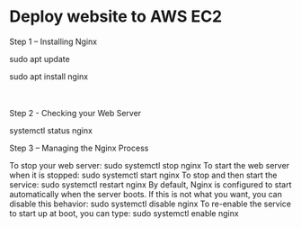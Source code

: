 # Deploy website to AWS EC2

 Step 1 – Installing Nginx

   sudo apt update
   
   sudo apt install nginx
 
 <br/>
 <br/.

 Step 2 - Checking your Web Server

   systemctl status nginx

 Step 3 – Managing the Nginx Process

  To stop your web server: sudo systemctl stop nginx
  To start the web server when it is stopped: sudo systemctl start nginx
  To stop and then start the service: sudo systemctl restart nginx
  By default, Nginx is configured to start automatically when the server boots. If this is not what you want, you can disable this behavior: sudo systemctl disable nginx
  To re-enable the service to start up at boot, you can type: sudo systemctl enable nginx
